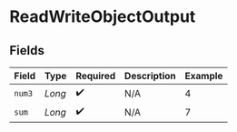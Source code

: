 # ReadWriteObjectOutput


## Fields

| Field              | Type               | Required           | Description        | Example            |
| ------------------ | ------------------ | ------------------ | ------------------ | ------------------ |
| `num3`             | *Long*             | :heavy_check_mark: | N/A                | 4                  |
| `sum`              | *Long*             | :heavy_check_mark: | N/A                | 7                  |